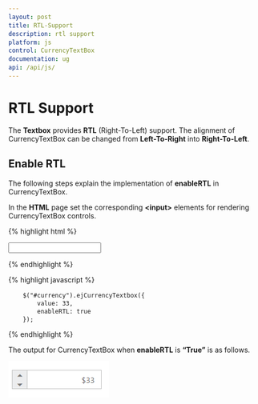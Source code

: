 ```yaml
---
layout: post
title: RTL-Support
description: rtl support
platform: js
control: CurrencyTextBox  
documentation: ug
api: /api/js/
---
```


# RTL Support

The **Textbox** provides **RTL** (Right-To-Left) support. The alignment of CurrencyTextBox can be changed from **Left-To-Right** into **Right-To-Left**.

## Enable RTL

The following steps explain the implementation of **enableRTL** in CurrencyTextBox.

In the **HTML** page set the corresponding **&lt;input&gt;** elements for rendering CurrencyTextBox controls.


{% highlight html %}

<input id="currency" type="text" />
	
{% endhighlight %}

{% highlight javascript %}

 
	    $("#currency").ejCurrencyTextbox({
            value: 33,
            enableRTL: true
        }); 

{% endhighlight %}


The output for CurrencyTextBox when **enableRTL** is **“True”** is as follows. 

![](/js/Currency/RTL-Support_images/RTL-Support_img1.png) 

